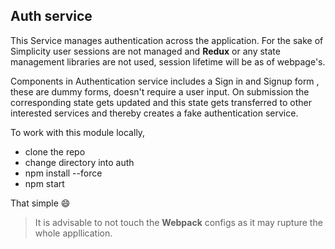 ## Auth service

This Service manages  authentication across the application. For the sake of Simplicity user sessions are not managed and **Redux** or any state management libraries are not used, session lifetime will be as of webpage's.

Components in Authentication service includes a Sign in and Signup form , these are dummy forms, doesn't require a user input. On submission the corresponding state  gets updated and this state gets transferred to other interested services and thereby creates a fake authentication service.

To work with this module locally,

 - clone the repo
 - change directory into auth
 - npm install --force
 - npm start
 
 That simple 😄



> It is advisable to not touch the **Webpack** configs as it may rupture the whole appllication. 

 


